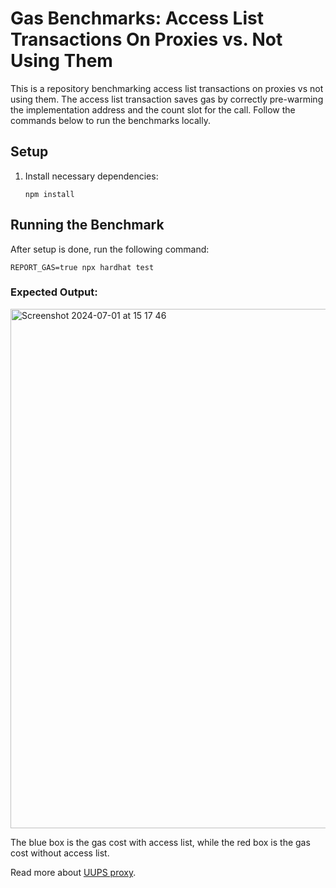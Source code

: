# Gas Benchmarks: Access List Transactions On Proxies vs. Not Using Them

This is a repository benchmarking access list transactions on proxies vs not using them. The access list transaction saves gas by correctly pre-warming the implementation address and the count slot for the call. Follow the commands below to run the benchmarks locally.

## Setup
    
 1. Install necessary dependencies:

    ```shell
    npm install
    ```
## Running the Benchmark

After setup is done, run the following command:

```shell
REPORT_GAS=true npx hardhat test
```
### Expected Output:
<img width="831" alt="Screenshot 2024-07-01 at 15 17 46" src="https://github.com/RareSkills/access-list-benchmarks/assets/36541366/9037ba57-9b88-4e46-b3d3-69f223c70749">




The blue box is the gas cost with access list, while the red box is the gas cost without access list.

Read more about [UUPS proxy](https://docs.openzeppelin.com/contracts/4.x/api/proxy#UUPSUpgradeable).
